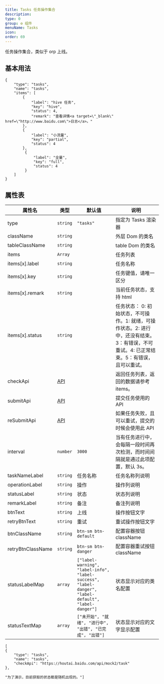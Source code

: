 ```yaml
---
title: Tasks 任务操作集合
description:
type: 0
group: ⚙ 组件
menuName: Tasks
icon:
order: 69
---
```


任务操作集合，类似于 orp 上线。

## 基本用法

```schema: scope="body"
{
    "type": "tasks",
    "name": "tasks",
    "items": [
        {
            "label": "hive 任务",
            "key": "hive",
            "status": 4,
            "remark": "查看详情<a target=\"_blank\" href=\"http://www.baidu.com\">日志</a>。"
        },
        {
            "label": "小流量",
            "key": "partial",
            "status": 4
        },
         {
             "label": "全量",
             "key": "full",
             "status": 4
         }
    ]
}
```

## 属性表

| 属性名            | 类型                | 默认值                                                                                              | 说明                                                                                                                                      |
| ----------------- | ------------------- | --------------------------------------------------------------------------------------------------- | ----------------------------------------------------------------------------------------------------------------------------------------- |
| type              | `string`            | `"tasks"`                                                                                           | 指定为 Tasks 渲染器                                                                                                                       |
| className         | `string`            |                                                                                                     | 外层 Dom 的类名                                                                                                                           |
| tableClassName    | `string`            |                                                                                                     | table Dom 的类名                                                                                                                          |
| items             | `Array`             |                                                                                                     | 任务列表                                                                                                                                  |
| items[x].label    | `string`            |                                                                                                     | 任务名称                                                                                                                                  |
| items[x].key      | `string`            |                                                                                                     | 任务键值，请唯一区分                                                                                                                      |
| items[x].remark   | `string`            |                                                                                                     | 当前任务状态，支持 html                                                                                                                   |
| items[x].status   | `string`            |                                                                                                     | 任务状态： 0: 初始状态，不可操作。1: 就绪，可操作状态。2: 进行中，还没有结束。3：有错误，不可重试。4: 已正常结束。5：有错误，且可以重试。 |
| checkApi          | [API](../types/api) |                                                                                                     | 返回任务列表，返回的数据请参考 items。                                                                                                    |
| submitApi         | [API](../types/api) |                                                                                                     | 提交任务使用的 API                                                                                                                        |
| reSubmitApi       | [API](../types/api) |                                                                                                     | 如果任务失败，且可以重试，提交的时候会使用此 API                                                                                          |
| interval          | `number`            | `3000`                                                                                              | 当有任务进行中，会每隔一段时间再次检测，而时间间隔就是通过此项配置，默认 3s。                                                             |
| taskNameLabel     | `string`            | 任务名称                                                                                            | 任务名称列说明                                                                                                                            |
| operationLabel    | `string`            | 操作                                                                                                | 操作列说明                                                                                                                                |
| statusLabel       | `string`            | 状态                                                                                                | 状态列说明                                                                                                                                |
| remarkLabel       | `string`            | 备注                                                                                                | 备注列说明                                                                                                                                |
| btnText           | `string`            | 上线                                                                                                | 操作按钮文字                                                                                                                              |
| retryBtnText      | `string`            | 重试                                                                                                | 重试操作按钮文字                                                                                                                          |
| btnClassName      | `string`            | `btn-sm btn-default`                                                                                | 配置容器按钮 className                                                                                                                    |
| retryBtnClassName | `string`            | `btn-sm btn-danger`                                                                                 | 配置容器重试按钮 className                                                                                                                |
| statusLabelMap    | `array`             | `["label-warning", "label-info", "label-success", "label-danger", "label-default", "label-danger"]` | 状态显示对应的类名配置                                                                                                                    |
| statusTextMap     | `array`             | `["未开始", "就绪", "进行中", "出错", "已完成", "出错"]`                                            | 状态显示对应的文字显示配置                                                                                                                |

```schema: scope="body"
[
{
    "type": "tasks",
    "name": "tasks",
    "checkApi": "https://houtai.baidu.com/api/mock2/task"
},

"为了演示，目前获取的状态都是随机出现的。"]
```
